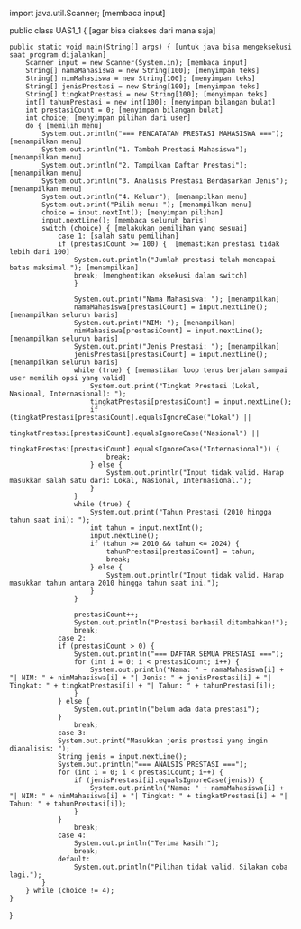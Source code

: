 import java.util.Scanner; [membaca input]

public class UAS1_1 { [agar bisa diakses dari mana saja]

    public static void main(String[] args) { [untuk java bisa mengeksekusi saat program dijalankan]
        Scanner input = new Scanner(System.in); [membaca input]
        String[] namaMahasiswa = new String[100]; [menyimpan teks]
        String[] nimMahasiswa = new String[100]; [menyimpan teks]
        String[] jenisPrestasi = new String[100]; [menyimpan teks]
        String[] tingkatPrestasi = new String[100]; [menyimpan teks]
        int[] tahunPrestasi = new int[100]; [menyimpan bilangan bulat]
        int prestasiCount = 0; [menyimpan bilangan bulat]
        int choice; [menyimpan pilihan dari user]
        do { [memilih menu]
            System.out.println("=== PENCATATAN PRESTASI MAHASISWA ==="); [menampilkan menu]
            System.out.println("1. Tambah Prestasi Mahasiswa"); [menampilkan menu]
            System.out.println("2. Tampilkan Daftar Prestasi"); [menampilkan menu]
            System.out.println("3. Analisis Prestasi Berdasarkan Jenis"); [menampilkan menu]
            System.out.println("4. Keluar"); [menampilkan menu]
            System.out.print("Pilih menu: "); [menampilkan menu]
            choice = input.nextInt(); [menyimpan pilihan]
            input.nextLine(); [membaca seluruh baris]
            switch (choice) { [melakukan pemilihan yang sesuai]
                case 1: [salah satu pemilihan]
                if (prestasiCount >= 100) {  [memastikan prestasi tidak lebih dari 100]
                    System.out.println("Jumlah prestasi telah mencapai batas maksimal."); [menampilkan]
                    break; [menghentikan eksekusi dalam switch]
                    } 

                    System.out.print("Nama Mahasiswa: "); [menampilkan]
                    namaMahasiswa[prestasiCount] = input.nextLine(); [menampilkan seluruh baris] 
                    System.out.print("NIM: "); [menampilkan]
                    nimMahasiswa[prestasiCount] = input.nextLine(); [menampilkan seluruh baris]
                    System.out.print("Jenis Prestasi: "); [menampilkan]
                    jenisPrestasi[prestasiCount] = input.nextLine(); [menampilkan seluruh baris] 
                    while (true) { [memastikan loop terus berjalan sampai user memilih opsi yang valid]
                        System.out.print("Tingkat Prestasi (Lokal, Nasional, Internasional): "); 
                        tingkatPrestasi[prestasiCount] = input.nextLine(); 
                        if (tingkatPrestasi[prestasiCount].equalsIgnoreCase("Lokal") || 
                        tingkatPrestasi[prestasiCount].equalsIgnoreCase("Nasional") || 
                        tingkatPrestasi[prestasiCount].equalsIgnoreCase("Internasional")) {
                            break; 
                        } else { 
                            System.out.println("Input tidak valid. Harap masukkan salah satu dari: Lokal, Nasional, Internasional."); 
                        } 
                    }
                    while (true) { 
                        System.out.print("Tahun Prestasi (2010 hingga tahun saat ini): "); 
                        int tahun = input.nextInt(); 
                        input.nextLine(); 
                        if (tahun >= 2010 && tahun <= 2024) { 
                            tahunPrestasi[prestasiCount] = tahun; 
                            break; 
                        } else { 
                            System.out.println("Input tidak valid. Harap masukkan tahun antara 2010 hingga tahun saat ini."); 
                        } 
                    }

                    prestasiCount++; 
                    System.out.println("Prestasi berhasil ditambahkan!");
                    break;
                case 2:
                if (prestasiCount > 0) {
                    System.out.println("=== DAFTAR SEMUA PRESTASI ==="); 
                    for (int i = 0; i < prestasiCount; i++) { 
                        System.out.println("Nama: " + namaMahasiswa[i] + "| NIM: " + nimMahasiswa[i] + "| Jenis: " + jenisPrestasi[i] + "| Tingkat: " + tingkatPrestasi[i] + "| Tahun: " + tahunPrestasi[i]); 
                    }
                } else {
                    System.out.println("belum ada data prestasi");
                }                  
                    break;
                case 3:
                System.out.print("Masukkan jenis prestasi yang ingin dianalisis: "); 
                String jenis = input.nextLine(); 
                System.out.println("=== ANALSIS PRESTASI ==="); 
                for (int i = 0; i < prestasiCount; i++) { 
                    if (jenisPrestasi[i].equalsIgnoreCase(jenis)) { 
                        System.out.println("Nama: " + namaMahasiswa[i] + "| NIM: " + nimMahasiswa[i] + "| Tingkat: " + tingkatPrestasi[i] + "| Tahun: " + tahunPrestasi[i]); 
                    } 
                }
                    break;
                case 4: 
                    System.out.println("Terima kasih!"); 
                    break;
                default:
                    System.out.println("Pilihan tidak valid. Silakan coba lagi.");
            }
        } while (choice != 4);
    }
}
           